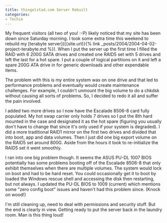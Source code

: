 ```yaml
---
title: thingelstad.com Server Rebuilt
categories:
- Techie
---
```


My frequent visitors (all two of you! :-P) likely noticed that my site has been down since Saturday morning. I took some extra time this weekend to rebuild my [terabyte server]({{site.url}}{% link _posts/2004/2004-04-02-project-terabyte.md %}). When I put the server up the first time I filled the RAID with 6 200G SATA drives and created one RAID5 set with 5 drives and left the last for a hot spare. I put a couple of logical partitions on it and left a spare 200G ATA drive in for generic downloads and other expendable items.

The problem with this is my entire system was on one drive and that led to performance problems and eventually would create maintenance challenges. For example, I couldn't unmount the big volume to do a chkdsk without causing all sorts of problems. So, I decided to redo it all and suffer the pain involved.

I added two more drives so I now have the Escalade 8506-8 card fully populated. My hot swap carrier only holds 7 drives so I put the 8th hard mounted in the case and designated it as the hot spare (figuring you usually don't have to change that since it's only used if your system is degraded). I did a more traditional RAID1 mirror on the first two drives and divided that into boot, app and data volumes. Then I just did one big export volume on the RAID5 set around 800G. Aside from the hours it took to re-initialize the RAID5 set it went smoothly.

I ran into one big problem though. It seems the ASUS PU-DL 1007 BIOS potentially has some problems booting off of the Escalade 8506-8 that only exhibit themselves when there are multiple volumes. The system would lock on boot and had to be hard reset. You could occasionally get it to boot by loaded the Windows rescue shell and accessing the disk then restarting, but not always. I updated the PU-DL BIOS to 1009 (current) which mentions some "zero config boot" issues and haven't had this problem since. (Knock on wood!)

I'm still cleaning up, need to deal with permissions and security stuff. But the end is clearly in view. Getting ready to put the server back in the laundry room. Man is this thing loud!
